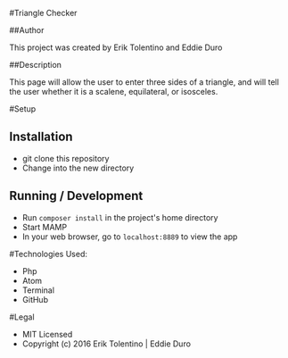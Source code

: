 #Triangle Checker

##Author

This project was created by Erik Tolentino and Eddie Duro

##Description

This page will allow the user to enter three sides of a triangle, and will tell the user whether it is a scalene, equilateral, or isosceles.

#Setup

## Installation

* git clone this repository
* Change into the new directory

## Running / Development

* Run `composer install` in the project's home directory
* Start MAMP
* In your web browser, go to `localhost:8889` to view the app

#Technologies Used:

* Php
* Atom
* Terminal
* GitHub


#Legal

* MIT Licensed
* Copyright (c) 2016 Erik Tolentino | Eddie Duro
